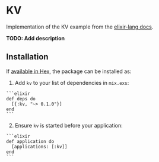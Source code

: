 # KV

Implementation of the KV example from the [elixir-lang docs](https://http://elixir-lang.org/). 

**TODO: Add description**

## Installation

If [available in Hex](https://hex.pm/docs/publish), the package can be installed as:

  1. Add `kv` to your list of dependencies in `mix.exs`:

    ```elixir
    def deps do
      [{:kv, "~> 0.1.0"}]
    end
    ```

  2. Ensure `kv` is started before your application:

    ```elixir
    def application do
      [applications: [:kv]]
    end
    ```
